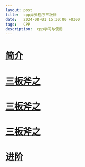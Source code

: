 ```yaml
---
layout: post
title:  cpp异步程序三板斧
date:   2024-08-01 15:30:00 +0300
tags:   CPP
description:  cpp学习与使用
---
```


# [简介](#简介)


# [三板斧之](#三板斧之)

# [三板斧之](#三板斧之)

# [三板斧之](#三板斧之)

# [进阶](#进阶)




